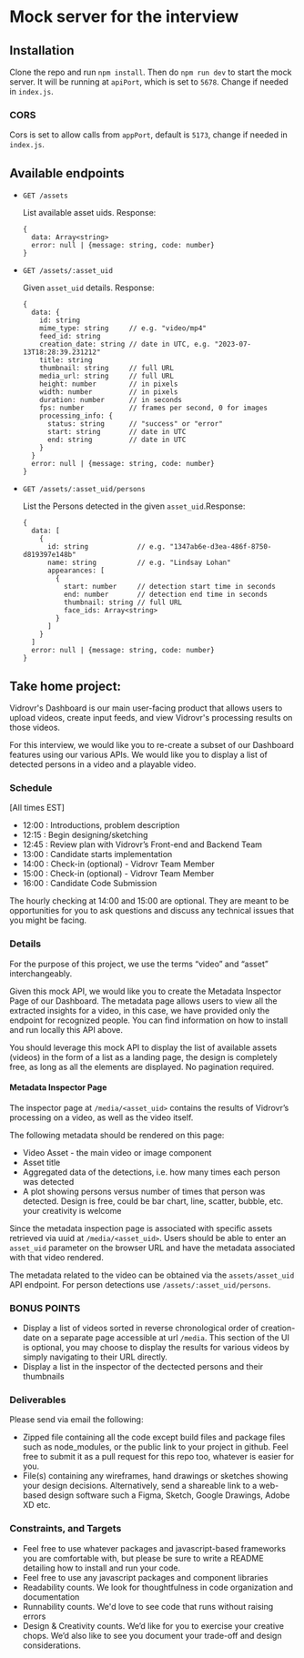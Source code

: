 # Mock server for the interview

## Installation

Clone the repo and run `npm install`. Then do `npm run dev` to start the mock server. It will be running at `apiPort`, which is set to `5678`. Change if needed in `index.js`.

### CORS

Cors is set to allow calls from `appPort`, default is `5173`, change if needed in `index.js`.

## Available endpoints

- `GET /assets`

  List available asset uids.
  Response:

  ```
  {
    data: Array<string>
    error: null | {message: string, code: number}
  }
  ```

- `GET /assets/:asset_uid`

  Given `asset_uid` details.
  Response:

  ```
  {
    data: {
      id: string
      mime_type: string     // e.g. "video/mp4"
      feed_id: string
      creation_date: string // date in UTC, e.g. "2023-07-13T18:28:39.231212"
      title: string
      thumbnail: string     // full URL
      media_url: string     // full URL
      height: number        // in pixels
      width: number         // in pixels
      duration: number      // in seconds
      fps: number           // frames per second, 0 for images
      processing_info: {
        status: string      // "success" or "error"
        start: string       // date in UTC
        end: string         // date in UTC
      }
    }
    error: null | {message: string, code: number}
  }
  ```

- `GET /assets/:asset_uid/persons`

  List the Persons detected in the given `asset_uid`.Response:

  ```
  {
    data: [
      {
        id: string            // e.g. "1347ab6e-d3ea-486f-8750-d819397e148b"
        name: string          // e.g. "Lindsay Lohan"
        appearances: [
          {
            start: number     // detection start time in seconds
            end: number       // detection end time in seconds
            thumbnail: string // full URL
            face_ids: Array<string>
          }
        ]
      }
    ]
    error: null | {message: string, code: number}
  }
  ```

## Take home project:

Vidrovr's Dashboard is our main user-facing product that allows users to upload videos, create input feeds, and view Vidrovr's processing results on those videos.

For this interview, we would like you to re-create a subset of our Dashboard features using our various APIs. We would like you to display a list of detected persons in a video and a playable video.

### Schedule

[All times EST]

- 12:00 : Introductions, problem description
- 12:15 : Begin designing/sketching
- 12:45 : Review plan with Vidrovr’s Front-end and Backend Team
- 13:00 : Candidate starts implementation
- 14:00 : Check-in (optional) - Vidrovr Team Member
- 15:00 : Check-in (optional) - Vidrovr Team Member
- 16:00 : Candidate Code Submission

The hourly checking at 14:00 and 15:00 are optional. They are meant to be opportunities for you to ask questions and discuss any technical issues that you might be facing.

### Details

For the purpose of this project, we use the terms “video” and “asset” interchangeably.

Given this mock API, we would like you to create the Metadata Inspector Page of our Dashboard. The metadata page allows users to view all the extracted insights for a video, in this case, we have provided only the endpoint for recognized people. You can find information on how to install and run locally this API above.

You should leverage this mock API to display the list of available assets (videos) in the form of a list as a landing page, the design is completely free, as long as all the elements are displayed. No pagination required.

#### Metadata Inspector Page

The inspector page at `/media/<asset_uid>` contains the results of Vidrovr’s processing on a video, as well as the video itself.

The following metadata should be rendered on this page:

- Video Asset - the main video or image component
- Asset title
- Aggregated data of the detections, i.e. how many times each person was detected
- A plot showing persons versus number of times that person was detected. Design is free, could be bar chart, line, scatter, bubble, etc. your creativity is welcome

Since the metadata inspection page is associated with specific assets retrieved via uuid at `/media/<asset_uid>`. Users should be able to enter an `asset_uid` parameter on the browser URL and have the metadata associated with that video rendered.

The metadata related to the video can be obtained via the `assets/asset_uid` API endpoint. For person detections use `/assets/:asset_uid/persons`.

### BONUS POINTS

- Display a list of videos sorted in reverse chronological order of creation-date on a separate page accessible at url `/media`. This section of the UI is optional, you may choose to display the results for various videos by simply navigating to their URL directly.
- Display a list in the inspector of the dectected persons and their thumbnails

### Deliverables

Please send via email the following:

- Zipped file containing all the code except build files and package files such as node_modules, or the public link to your project in github. Feel free to submit it as a pull request for this repo too, whatever is easier for you.
- File(s) containing any wireframes, hand drawings or sketches showing your design decisions. Alternatively, send a shareable link to a web-based design software such a Figma, Sketch, Google Drawings, Adobe XD etc.

### Constraints, and Targets

- Feel free to use whatever packages and javascript-based frameworks you are comfortable with, but please be sure to write a README detailing how to install and run your code.
- Feel free to use any javascript packages and component libraries
- Readability counts. We look for thoughtfulness in code organization and documentation
- Runnability counts. We'd love to see code that runs without raising errors
- Design & Creativity counts. We’d like for you to exercise your creative chops. We’d also like to see you document your trade-off and design considerations.

